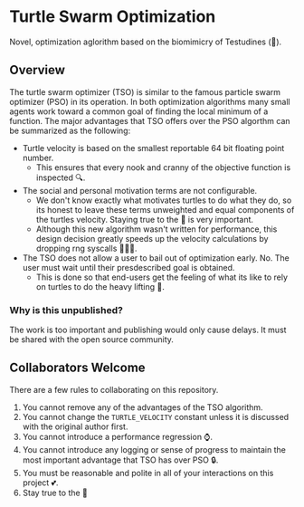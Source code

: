 # Turtle Swarm Optimization

Novel, optimization aglorithm based on the biomimicry of Testudines (:turtle:).

## Overview

The turtle swarm optimizer (TSO) is similar to the famous particle swarm optimizer (PSO) in its operation. In both optimization algorithms many small agents work toward a common goal of finding the local minimum of a function. The major advantages that TSO offers over the PSO algorthm can be summarized as the following:

 - Turtle velocity is based on the smallest reportable 64 bit floating point number. 
   - This ensures that every nook and cranny of the objective function is inspected :mag:.
 - The social and personal motivation terms are not configurable.
   - We don't know exactly what motivates turtles to do what they do, so its honest to leave these terms unweighted and equal components of the turtles velocity. Staying true to the :turtle: is very important.
   - Although this new algorithm wasn't written for performance, this design decision greatly speeds up the velocity calculations by dropping rng syscalls :rocket::rocket::rocket:.
 - The TSO does not allow a user to bail out of optimization early. No. The user must wait until their presdescribed goal is obtained.
   - This is done so that end-users get the feeling of what its like to rely on turtles to do the heavy lifting :muscle:.

### Why is this unpublished?

The work is too important and publishing would only cause delays. It must be shared with the open source community.

## Collaborators Welcome

There are a few rules to collaborating on this repository.

1. You cannot remove any of the advantages of the TSO algorithm.
2. You cannot change the `TURTLE_VELOCITY` constant unless it is discussed with the original author first.
3. You cannot introduce a performance regression :watch:.
4. You cannot introduce any logging or sense of progress to maintain the most important advantage that TSO has over PSO :lock:.
5. You must be reasonable and polite in all of your interactions on this project :two_hearts:. 
6. Stay true to the :turtle:
